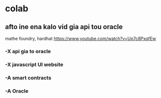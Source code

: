 # colab
## afto ine ena kalo vid gia api tou oracle
mathe foundry, hardhat 
https://www.youtube.com/watch?v=Up7c8PxqfEw

### -X api gia to oracle

### -X javascript UI website

### -A smart contracts 

### -A Oracle
